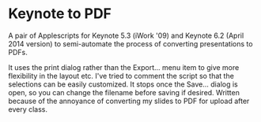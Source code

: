 # Keynote to PDF

A pair of Applescripts for Keynote 5.3 (iWork '09) and Keynote 6.2 (April 2014 version) to semi-automate the process of converting presentations to PDFs.

It uses the print dialog rather than the Export... menu item to give more flexibility in the layout etc. I've tried to comment the script so that the selections can be easily customized. It stops once the Save... dialog is open, so you can change the filename before saving if desired. Written because of the annoyance of converting my slides to PDF for upload after every class.
